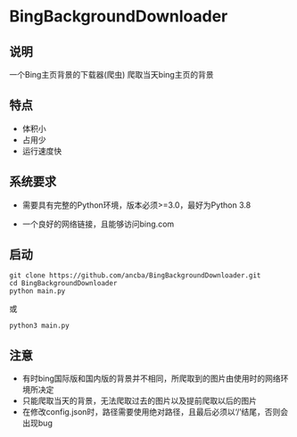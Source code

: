 # BingBackgroundDownloader

## 说明
一个Bing主页背景的下载器(爬虫)
爬取当天bing主页的背景

## 特点
* 体积小
* 占用少
* 运行速度快

## 系统要求
* 需要具有完整的Python环境，版本必须>=3.0，最好为Python 3.8

* 一个良好的网络链接，且能够访问bing.com

## 启动
```
git clone https://github.com/ancba/BingBackgroundDownloader.git
cd BingBackgroundDownloader
python main.py
```
或

```
python3 main.py
```

## 注意
* 有时bing国际版和国内版的背景并不相同，所爬取到的图片由使用时的网络环境所决定
* 只能爬取当天的背景，无法爬取过去的图片以及提前爬取以后的图片
* 在修改config.json时，路径需要使用绝对路径，且最后必须以‘/’结尾，否则会出现bug
